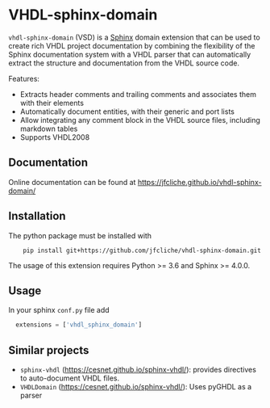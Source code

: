 # VHDL-sphinx-domain


`vhdl-sphinx-domain` (VSD) is a [Sphinx](https://www.sphinx-doc.org/) domain extension that can be
used to create rich VHDL project documentation by combining the flexibility of the Sphinx
documentation system with a VHDL parser that can automatically extract the structure and
documentation from the VHDL source code.

Features:

  - Extracts header comments and trailing comments and associates them with their elements
  - Automatically document entities, with their generic and port lists
  - Allow integrating any comment block in the VHDL source files, including markdown tables
  - Supports VHDL2008

## Documentation

Online documentation can be found at https://jfcliche.github.io/vhdl-sphinx-domain/


## Installation

The python package must be installed with
```shell
    pip install git+https://github.com/jfcliche/vhdl-sphinx-domain.git
```
The usage of this extension requires Python >= 3.6 and Sphinx >= 4.0.0.

## Usage

In your sphinx `conf.py` file add

```python
  extensions = ['vhdl_sphinx_domain']
```

## Similar projects

 *  `sphinx-vhdl` (https://cesnet.github.io/sphinx-vhdl/):  provides directives to auto-document VHDL files.
 * `VHDLDomain` (https://cesnet.github.io/sphinx-vhdl/): Uses pyGHDL as a parser
